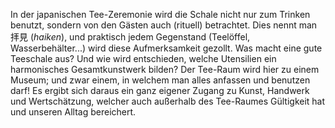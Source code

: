 In der japanischen Tee-Zeremonie wird die Schale nicht nur zum Trinken benutzt, sondern von den Gästen auch (rituell) betrachtet. Dies nennt man 拝見 (*haiken*), und praktisch jedem Gegenstand (Teelöffel, Wasserbehälter...) wird diese Aufmerksamkeit gezollt. Was macht eine gute Teeschale aus? Und wie wird entschieden, welche Utensilien ein harmonisches Gesamtkunstwerk bilden? Der Tee-Raum wird hier zu einem Museum; und zwar einem, in welchem man alles anfassen und benutzen darf! Es ergibt sich daraus ein ganz eigener Zugang zu Kunst, Handwerk und Wertschätzung, welcher auch außerhalb des Tee-Raumes Gültigkeit hat und unseren Alltag bereichert.
